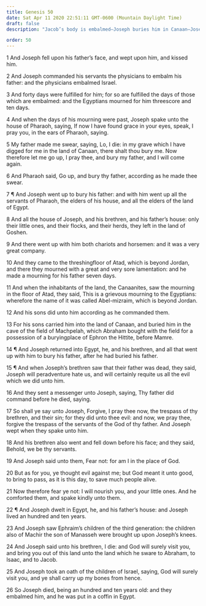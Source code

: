 ```yaml
---
title: Genesis 50
date: Sat Apr 11 2020 22:51:11 GMT-0600 (Mountain Daylight Time)
draft: false
description: "Jacob’s body is embalmed—Joseph buries him in Canaan—Joseph comforts his brothers—The children of Israel multiply—Joseph promises that God will bring Israel out of Egypt into Canaan—Joseph dies in Egypt and is embalmed."

order: 50
---
```

    
1 And Joseph fell upon his father’s face, and wept upon him, and kissed him.

2 And Joseph commanded his servants the physicians to embalm his father: and the physicians embalmed Israel.

3 And forty days were fulfilled for him; for so are fulfilled the days of those which are embalmed: and the Egyptians mourned for him threescore and ten days.

4 And when the days of his mourning were past, Joseph spake unto the house of Pharaoh, saying, If now I have found grace in your eyes, speak, I pray you, in the ears of Pharaoh, saying.

5 My father made me swear, saying, Lo, I die: in my grave which I have digged for me in the land of Canaan, there shalt thou bury me. Now therefore let me go up, I pray thee, and bury my father, and I will come again.

6 And Pharaoh said, Go up, and bury thy father, according as he made thee swear.

7 ¶ And Joseph went up to bury his father: and with him went up all the servants of Pharaoh, the elders of his house, and all the elders of the land of Egypt.

8 And all the house of Joseph, and his brethren, and his father’s house: only their little ones, and their flocks, and their herds, they left in the land of Goshen.

9 And there went up with him both chariots and horsemen: and it was a very great company.

10 And they came to the threshingfloor of Atad, which is beyond Jordan, and there they mourned with a great and very sore lamentation: and he made a mourning for his father seven days.

11 And when the inhabitants of the land, the Canaanites, saw the mourning in the floor of Atad, they said, This is a grievous mourning to the Egyptians: wherefore the name of it was called Abel-mizraim, which is beyond Jordan.

12 And his sons did unto him according as he commanded them.

13 For his sons carried him into the land of Canaan, and buried him in the cave of the field of Machpelah, which Abraham bought with the field for a possession of a buryingplace of Ephron the Hittite, before Mamre.

14 ¶ And Joseph returned into Egypt, he, and his brethren, and all that went up with him to bury his father, after he had buried his father.

15 ¶ And when Joseph’s brethren saw that their father was dead, they said, Joseph will peradventure hate us, and will certainly requite us all the evil which we did unto him.

16 And they sent a messenger unto Joseph, saying, Thy father did command before he died, saying.

17 So shall ye say unto Joseph, Forgive, I pray thee now, the trespass of thy brethren, and their sin; for they did unto thee evil: and now, we pray thee, forgive the trespass of the servants of the God of thy father. And Joseph wept when they spake unto him.

18 And his brethren also went and fell down before his face; and they said, Behold, we be thy servants.

19 And Joseph said unto them, Fear not: for am I in the place of God.

20 But as for you, ye thought evil against me; but God meant it unto good, to bring to pass, as it is this day, to save much people alive.

21 Now therefore fear ye not: I will nourish you, and your little ones. And he comforted them, and spake kindly unto them.

22 ¶ And Joseph dwelt in Egypt, he, and his father’s house: and Joseph lived an hundred and ten years.

23 And Joseph saw Ephraim’s children of the third generation: the children also of Machir the son of Manasseh were brought up upon Joseph’s knees.

24 And Joseph said unto his brethren, I die: and God will surely visit you, and bring you out of this land unto the land which he sware to Abraham, to Isaac, and to Jacob.

25 And Joseph took an oath of the children of Israel, saying, God will surely visit you, and ye shall carry up my bones from hence.

26 So Joseph died, being an hundred and ten years old: and they embalmed him, and he was put in a coffin in Egypt.
